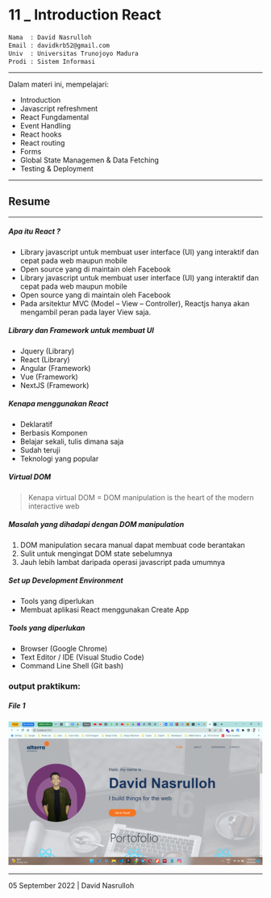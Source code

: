 # 11 \_ Introduction React

```
Nama  : David Nasrulloh
Email : davidkrb52@gmail.com
Univ  : Universitas Trunojoyo Madura
Prodi : Sistem Informasi
```

---

Dalam materi ini, mempelajari:

- Introduction
- Javascript refreshment
- React Fungdamental
- Event Handling
- React hooks
- React routing
- Forms
- Global State Managemen & Data Fetching
- Testing & Deployment

---

## Resume

---

##### Apa itu React ?

- Library javascript untuk membuat user interface (UI) yang interaktif dan cepat pada web maupun mobile
- Open source yang di maintain oleh Facebook
- Library javascript untuk membuat user interface (UI) yang interaktif dan cepat pada web maupun mobile
- Open source yang di maintain oleh Facebook
- Pada arsitektur MVC (Model – View – Controller), Reactjs hanya akan mengambil peran pada layer View saja.

##### Library dan Framework untuk membuat UI

- Jquery (Library)
- React (Library)
- Angular (Framework)
- Vue (Framework)
- NextJS (Framework)

##### Kenapa menggunakan React

- Deklaratif
- Berbasis Komponen
- Belajar sekali, tulis dimana saja
- Sudah teruji
- Teknologi yang popular

##### Virtual DOM

> Kenapa virtual DOM = DOM manipulation is the heart of the modern interactive web

##### Masalah yang dihadapi dengan DOM manipulation

1. DOM manipulation secara manual dapat membuat code berantakan
2. Sulit untuk mengingat DOM state sebelumnya
3. Jauh lebih lambat daripada operasi javascript pada umumnya

##### Set up Development Environment

- Tools yang diperlukan
- Membuat aplikasi React menggunakan Create App

##### Tools yang diperlukan

- Browser (Google Chrome)
- Text Editor / IDE (Visual Studio Code)
- Command Line Shell (Git bash)

### output praktikum:

##### File 1

![file1](./screenshots/prak1.png)

---

05 September 2022 | David Nasrulloh
